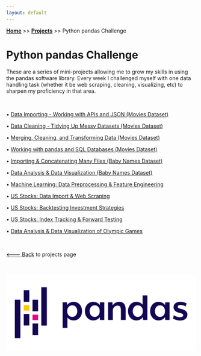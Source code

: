 ```yaml
---
layout: default
---
```

**[Home](https://xyjiang970.github.io/portfolio/)** >> **[Projects](https://xyjiang970.github.io/portfolio/projects/)** >> Python pandas Challenge

# Python pandas Challenge

These are a series of mini-projects allowing me to grow my skills in using the pandas software library. Every week I challenged myself with one data handling task (whether it be web scraping, cleaning, visualizing, etc) to sharpen my proficiency in that area.

<br>

• [Data Importing - Working with APIs and JSON (Movies Dataset)](#)

• [Data Cleaning - Tidying Up Messy Datasets (Movies Dataset)](#)

• [Merging, Cleaning, and Transforming Data (Movies Dataset)](#)

• [Working with pandas and SQL Databases (Movies Dataset)](#)

• [Importing & Concatenating Many Files (Baby Names Dataset)](#)

• [Data Analysis & Data Visualization (Baby Names Dataset)](#)

• [Machine Learning: Data Preprocessing & Feature Engineering](#)

• [US Stocks: Data Import & Web Scraping](#)

• [US Stocks: Backtesting Investment Strategies](#)

• [US Stocks: Index Tracking & Forward Testing](#)

• [Data Analysis & Data Visualization of Olympic Games](#)

<br>

[<--- Back](https://xyjiang970.github.io/portfolio/projects/) to projects page

<br>

![pandas_logo](../../projects/pandas_project_challenge/pandas_logo.png)

